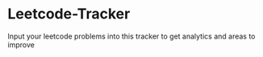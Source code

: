# Leetcode-Tracker
Input your leetcode problems into this tracker to get analytics and areas to improve
